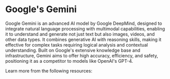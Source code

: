# Google's Gemini

Google Gemini is an advanced AI model by Google DeepMind, designed to integrate natural language processing with multimodal capabilities, enabling it to understand and generate not just text but also images, videos, and other data types. It combines generative AI with reasoning skills, making it effective for complex tasks requiring logical analysis and contextual understanding. Built on Google's extensive knowledge base and infrastructure, Gemini aims to offer high accuracy, efficiency, and safety, positioning it as a competitor to models like OpenAI's GPT-4.

Learn more from the following resources:

